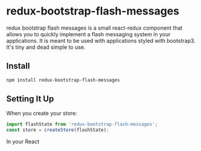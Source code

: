 # redux-bootstrap-flash-messages

redux bootstrap flash messages is a small react-redux component that allows you to
quickly implement a flash messaging system in your applications. It is meant to be used
with applications styled with bootstrap3. It's tiny and dead simple to use.

## Install

``` bash
npm install redux-bootstrap-flash-messages
```

## Setting It Up

When you create your store:

``` javascript
import flashState from 'redux-bootstrap-flash-messages';
const store = createStore(flashState);
```

In your React 
